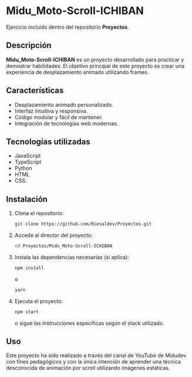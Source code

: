 # Midu_Moto-Scroll-ICHIBAN

Ejercicio incluido dentro del repositorio **Proyectos**.

## Descripción

**Midu_Moto-Scroll-ICHIBAN** es un proyecto desarrollado para practicar y demostrar habilidades. El objetivo principal de este proyecto es crear una experiencia de desplazamiento animado utilizando frames.

## Características

- Desplazamiento animado personalizado.
- Interfaz intuitiva y responsiva.
- Código modular y fácil de mantener.
- Integración de tecnologías web modernas.

## Tecnologías utilizadas

- JavaScript
- TypeScript
- Python
- HTML
- CSS.

## Instalación

1. Clona el repositorio:
   ```bash
   git clone https://github.com/Riesaldev/Proyectos.git
   ```
2. Accede al director del proyecto:
   ```bash
   cd Proyectos/Midu_Moto-Scroll-ICHIBAN
   ```
3. Instala las dependencias necesarias (si aplica):
   ```bash
   npm install
   ```
   o
   ```bash
   yarn
   ```
4. Ejecuta el proyecto:
   ```bash
   npm start
   ```
   o sigue las instrucciones específicas según el stack utilizado.

## Uso

Este proyecto ha sido realizado a través del canal de YouTube de Midudev con fines pedagógicos y con la única intención de aprender una técnica desconocida de animación por scroll utilizando imágenes estáticas.

